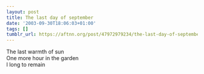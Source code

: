```yaml
---
layout: post
title: The last day of september
date: '2003-09-30T18:06:03+01:00'
tags: []
tumblr_url: https://aftnn.org/post/47972979234/the-last-day-of-september
---
```

<p>The last warmth of sun<br/>
One more hour in the garden<br/>
I long to remain</p>
